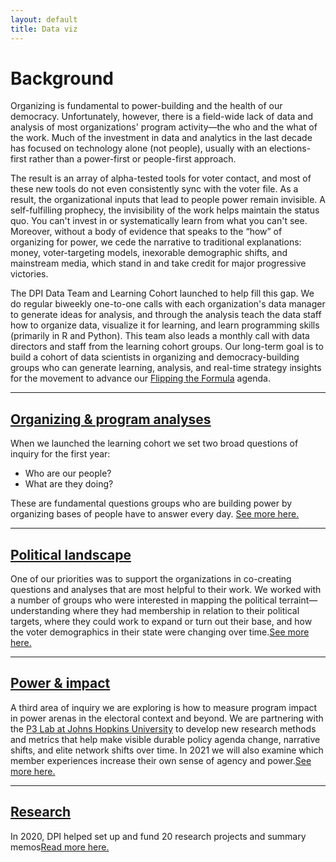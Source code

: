 ```yaml
---
layout: default
title: Data viz
---
```

# Background
Organizing is fundamental to power-building and the health of our democracy. Unfortunately, however, there is a field-wide lack of data and analysis of most organizations' program activity—the who and the what of the work. Much of the investment in data and analytics in the last decade has focused on technology alone (not people), usually with an elections-first rather than a power-first or people-first approach.

The result is an array of alpha-tested tools for voter contact, and most of these new tools do not even consistently sync with the voter file. As a result, the organizational inputs that lead to people power remain invisible. A self-fulfilling prophecy, the invisibility of the work helps maintain the status quo. You can't invest in or systematically learn from what you can't see. Moreover, without a body of evidence that speaks to the “how” of organizing for power, we cede the narrative to traditional explanations: money, voter-targeting models, inexorable demographic shifts, and mainstream media, which stand in and take credit for major progressive victories.

The DPI Data Team and Learning Cohort launched to help fill this gap. We do regular biweekly one-to-one calls with each organization's data manager to generate ideas for analysis, and through the analysis teach the data staff how to organize data, visualize it for learning, and learn programming skills (primarily in R and Python). This team also leads a monthly call with data directors and staff from the learning cohort groups. Our long-term goal is to build a cohort of data scientists in organizing and democracy-building groups who can generate learning, analysis, and real-time strategy insights for the movement to advance our <a href="https://democracy-power-innovation.github.io/blog/2020/09/23/flip-the-formula">Flipping the Formula</a> agenda.

---
## <a href="/data-viz/organizing/index.html"> Organizing & program analyses </a>
When we launched the learning cohort we set two broad questions of inquiry for the first year:

- Who are our people?
- What are they doing?

These are fundamental questions groups who are building power by organizing bases of people have to answer every day. <a href="/data-viz/organizing/index.html">See more here.</a>

---

## <a href="/data-viz/pol-landscape/index.html"> Political landscape</a>
One of our priorities was to support the organizations in co-creating questions and analyses that are most helpful to their work. We worked with a number of groups who were interested in mapping the political terraint—understanding where they had membership in relation to their political targets, where they could work to expand or turn out their base, and how the voter demographics in their state were changing over time.<a href="/data-viz/pol-landscape/index.html">See more here.</a>

---

## <a href="/data-viz/power/index.html"> Power & impact </a>
A third area of inquiry we are exploring is how to measure program impact in power arenas in the electoral context and beyond. We are partnering with the <a href="https://snfagora.jhu.edu/project/p3-lab/">P3 Lab at Johns Hopkins University</a> to develop new research methods and metrics that help make visible durable policy agenda change, narrative shifts, and elite network shifts over time. In 2021 we will also examine which member experiences increase their own sense of agency and power.<a href="/data-viz/power/index.html">See more here.</a>

---

## <a href="/data-viz/research/index.html"> Research</a>
In 2020, DPI helped set up and fund 20 research projects and summary memos<a href="/data-viz/research/index.html">Read more here.</a>


